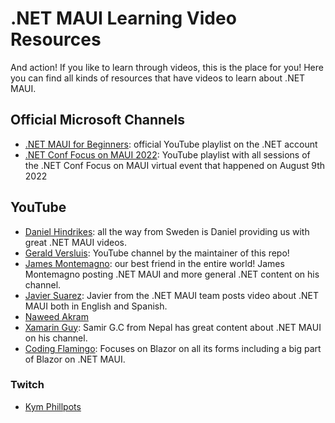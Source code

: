 # .NET MAUI Learning Video Resources

And action! If you like to learn through videos, this is the place for you! Here you can find all kinds of resources that have videos to learn about .NET MAUI.

## Official Microsoft Channels

* [.NET MAUI for Beginners](https://aka.ms/maui/beginners): official YouTube playlist on the .NET account
* [.NET Conf Focus on MAUI 2022](https://www.youtube.com/watch?v=zp3Ja-jAjq4&list=PLdo4fOcmZ0oWePZU3W162NJ9vcXqgpMVc): YouTube playlist with all sessions of the .NET Conf Focus on MAUI virtual event that happened on August 9th 2022

## YouTube

* [Daniel Hindrikes](https://www.youtube.com/c/DanielHindrikes): all the way from Sweden is Daniel providing us with great .NET MAUI videos.
* [Gerald Versluis](https://youtube.com/GeraldVersluis): YouTube channel by the maintainer of this repo!
* [James Montemagno](https://youtube.com/JamesMontemagno): our best friend in the entire world! James Montemagno posting .NET MAUI and more general .NET content on his channel.
* [Javier Suarez](https://youtube.com/JavierSu%C3%A1rezRuiz): Javier from the .NET MAUI team posts video about .NET MAUI both in English and Spanish.
* [Naweed Akram](https://youtube.com/user/xgeno2)
* [Xamarin Guy](https://www.youtube.com/channel/UCBKLE3rLU0CJebTBJ_N4ajQ): Samir G.C from Nepal has great content about .NET MAUI on his channel.
* [Coding Flamingo](https://www.youtube.com/channel/UCjGgqULI1EX0VEoizrD6PYA): Focuses on Blazor on all its forms including a big part of Blazor on .NET MAUI.
### Twitch

* [Kym Phillpots](https://www.twitch.tv/kymphillpotts)
